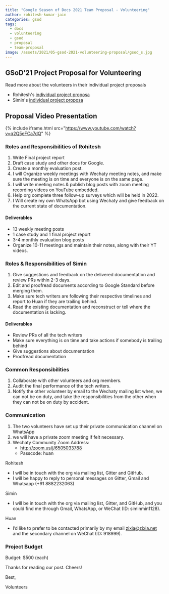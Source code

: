 ```yaml
---
title: "Google Season of Docs 2021 Team Proposal - Volunteering"
author: rohitesh-kumar-jain
categories: gsod
tags:
  - docs
  - volunteering
  - gsod
  - proposal
  - team-proposal
image: /assets/2021/05-gsod-2021-volunteering-proposal/gsod_s.jpg
---
```


## GSoD’21 Project Proposal for Volunteering

Read more about the volunteers in their individual project proposals

* Rohitesh's [individual project proposa](https://wechaty.js.org/2021/05/04/rohitesh-applicant-for-volunteering-gsod/)
* Simin's [individual project proposa](https://wechaty.js.org/2021/05/04/gsod21-simin-proposal/)

## Proposal Video Presentation

{% include iframe.html src="https://www.youtube.com/watch?v=q2Q5eFCa7dQ" %}

### Roles and Responsibilities of Rohitesh

1) Write Final project report
2) Draft case study and other docs for Google.
3) Create a monthly evaluation post.
4) I will Organize weekly meetings with Wechaty meeting notes, and make sure the meeting is on time and everyone is on the same page.
5) I will write meeting notes & publish blog posts with zoom meeting recording videos on YouTube embedded.
6) Help org complete three follow-up surveys which will be held in 2022.
7) I Will create my own WhatsApp bot using Wechaty and give feedback on the current state of documentation.

#### Deliverables

* 13 weekly meeting posts
* 1 case study and 1 final project report
* 3-4 monthly evaluation blog posts
* Organize 10-11 meetings and maintain their notes, along with their YT videos.

### Roles & Responsibilities of Simin

1) Give suggestions and feedback on the delivered documentation and review PRs within 2-3 days.
2) Edit and proofread documents according to Google Standard before merging them.
3) Make sure tech writers are following their respective timelines and report to Huan if they are trailing behind.
4) Read the existing documentation and reconstruct or tell where the documentation is lacking.

#### Deliverables

* Review PRs of all the tech writers
* Make sure everything is on time and take actions if somebody is trailing behind
* Give suggestions about documentation
* Proofread documentation

### Common Responsibilities

1) Collaborate with other volunteers and org members.
2) Audit the final performance of the tech writers.
3) Notify the other volunteer by email to the Wechaty mailing list when, we can not be on duty, and take the responsibilities from the other when they can not be on duty by accident.

### Communication

1) The two volunteers have set up their private communication channel on WhatsApp
2) we will have a private zoom meeting if felt necessary.
3) Wechaty Community Zoom Address:
    * <http://zoom.us/j/6505033788>
    * Passcode: huan

Rohitesh

* I will be in touch with the org via mailing list, Gitter and GitHub.
* I will be happy to reply to personal messages on Gitter, Gmail and Whatsapp (+91 8882232063)

Simin

* I will be in touch with the org via mailing list, Gitter, and GitHub, and you could find me through Gmail, WhatsApp, or WeChat (ID: siminmin1128).

Huan

* I’d like to prefer to be contacted primarily by my email zixia@zixia.net and the secondary channel on WeChat (ID: 918999).

### Project Budget

Budget: $500 (each)

Thanks for reading our post. Cheers!

Best,

Volunteers
